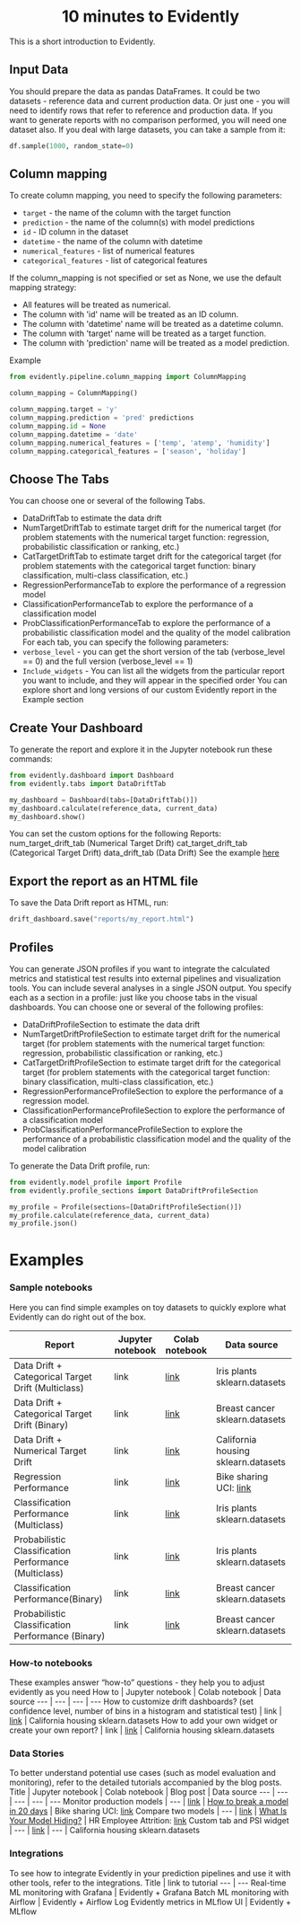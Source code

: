 <h1 align="center">10 minutes to Evidently</h1>

This is a short introduction to Evidently. 

## Input Data

You should prepare the data as pandas DataFrames. It could be two datasets - reference data and current production data. Or just one - you will need to identify rows that refer to reference and production data. If you want to generate reports with no comparison performed, you will need one dataset also.
If you deal with large datasets, you can take a sample from it:

```python
df.sample(1000, random_state=0) 
```
## Column mapping
To create column mapping, you need to specify the following parameters:
* `target` - the name of the column with the target function
* `prediction` - the name of the column(s) with model predictions
* `id` - ID column in the dataset
* `datetime` - the name of the column with datetime
* `numerical_features` - list of numerical features
* `categorical_features` - list of categorical features

If the column_mapping is not specified or set as None, we use the default mapping strategy:
* All features will be treated as numerical.
* The column with 'id' name will be treated as an ID column.
* The column with 'datetime' name will be treated as a datetime column.
* The column with 'target' name will be treated as a target function.
* The column with 'prediction' name will be treated as a model prediction.

Example 
```python
from evidently.pipeline.column_mapping import ColumnMapping

column_mapping = ColumnMapping()

column_mapping.target = 'y'
column_mapping.prediction = 'pred' predictions
column_mapping.id = None 
column_mapping.datetime = 'date' 
column_mapping.numerical_features = ['temp', 'atemp', 'humidity'] 
column_mapping.categorical_features = ['season', 'holiday'] 
```

## Choose The Tabs
You can choose one or several of the following Tabs.
* DataDriftTab to estimate the data drift
* NumTargetDriftTab to estimate target drift for the numerical target (for problem statements with the numerical target function: regression, probabilistic classification or ranking, etc.)
* CatTargetDriftTab to estimate target drift for the categorical target (for problem statements with the categorical target function: binary classification, multi-class classification, etc.)
* RegressionPerformanceTab to explore the performance of a regression model
* ClassificationPerformanceTab to explore the performance of a classification model
* ProbClassificationPerformanceTab to explore the performance of a probabilistic classification model and the quality of the model calibration
For each tab, you can specify the following parameters:
* `verbose_level` - you can get the short version of the tab (verbose_level == 0) and the full version (verbose_level == 1) 
* `Include_widgets` - You can list all the widgets from the particular report you want to include, and they will appear in the specified order
You can explore short and long versions of our custom Evidently report in the Example section

## Create Your Dashboard
To generate the report and explore it in the Jupyter notebook run these commands:
```python
from evidently.dashboard import Dashboard
from evidently.tabs import DataDriftTab

my_dashboard = Dashboard(tabs=[DataDriftTab()])
my_dashboard.calculate(reference_data, current_data)
my_dashboard.show()
```
You can set the custom options for the following Reports: 
num_target_drift_tab (Numerical Target Drift)
cat_target_drift_tab (Categorical Target Drift)
data_drift_tab (Data Drift)
See the example [here](link)

## Export the report as an HTML file
To save the Data Drift report as HTML, run:

```python
drift_dashboard.save("reports/my_report.html")
```

## Profiles

You can generate JSON profiles if you want to integrate the calculated metrics and statistical test results into external pipelines and visualization tools. You can include several analyses in a single JSON output. You specify each as a section in a profile: just like you choose tabs in the visual dashboards.
You can choose one or several of the following profiles:
* DataDriftProfileSection to estimate the data drift
* NumTargetDriftProfileSection to estimate target drift for the numerical target (for problem statements with the numerical target function: regression, probabilistic classification or ranking, etc.)
* CatTargetDriftProfileSection to estimate target drift for the categorical target (for problem statements with the categorical target function: binary classification, multi-class classification, etc.)
* RegressionPerformanceProfileSection to explore the performance of a regression model.
* ClassificationPerformanceProfileSection to explore the performance of a classification model
* ProbClassificationPerformanceProfileSection to explore the performance of a probabilistic classification model and the quality of the model calibration

To generate the Data Drift profile, run:

```python
from evidently.model_profile import Profile
from evidently.profile_sections import DataDriftProfileSection

my_profile = Profile(sections=[DataDriftProfileSection()])
my_profile.calculate(reference_data, current_data) 
my_profile.json()
```
# Examples

### Sample notebooks
Here you can find simple examples on toy datasets to quickly explore what Evidently can do right out of the box.

Report | Jupyter notebook | Colab notebook | Data source 
--- | --- | --- | --- 
Data Drift + Categorical Target Drift (Multiclass) | link | [link](https://colab.research.google.com/drive/1Dd6ZzIgeBYkD_4bqWZ0RAdUpCU0b6Y6H?authuser=2) | Iris plants sklearn.datasets 
Data Drift + Categorical Target Drift (Binary) | link | [link](https://colab.research.google.com/drive/1gpzNuFbhoGc4-DLAPMJofQXrsX7Sqsl5?authuser=2) | Breast cancer sklearn.datasets
Data Drift + Numerical Target Drift | link | [link](https://colab.research.google.com/drive/1TGt-0rA7MiXsxwtKB4eaAGIUwnuZtyxc?authuser=2) | California housing sklearn.datasets 
Regression Performance | link | [link](https://colab.research.google.com/drive/1ONgyDXKMFyt9IYUwLpvfxz9VIZHw-qBJ?authuser=2) | Bike sharing UCI: [link](https://archive.ics.uci.edu/ml/datasets/bike+sharing+dataset)
Classification Performance (Multiclass) | link | [link](https://colab.research.google.com/drive/1pnYbVJEHBqvVmHUXzG-kw-Fr6PqhzRg3?authuser=2) | Iris plants sklearn.datasets 
Probabilistic Classification Performance (Multiclass) | link | [link](https://colab.research.google.com/drive/1UkFaBqOzBseB_UqisvNbsh9hX5w3dpYS?authuser=2) | Iris plants sklearn.datasets 
Classification Performance(Binary) | link | [link](https://colab.research.google.com/drive/1b2kTLUIVJkKJybYeD3ZjpaREr_9dDTpz?authuser=2) | Breast cancer sklearn.datasets
Probabilistic Classification Performance (Binary) | link | [link](https://colab.research.google.com/drive/1sE2H4mFSgtNe34JZMAeC3eLntid6oe1g?authuser=2) | Breast cancer sklearn.datasets

### How-to notebooks
These examples answer “how-to” questions - they help you to adjust evidently as you need
How to | Jupyter notebook | Colab notebook | Data source 
--- | --- | --- | --- 
How to customize drift dashboards? (set confidence level, number of bins in a histogram and statistical test) | link | [link](https://colab.research.google.com/drive/1roAyq4DdxBSGyzp0XmmH0zqOHso6Fd6y?authuser=2) | California housing sklearn.datasets 
How to add your own widget or create your own report? | link | [link](https://colab.research.google.com/drive/1ZYhokqQupQVX0n2boRjyr5cpg_WgFJoL?authuser=2) | California housing sklearn.datasets 

### Data Stories
To better understand potential use cases (such as model evaluation and monitoring), refer to the detailed tutorials accompanied by the blog posts.
Title | Jupyter notebook | Colab notebook | Blog post | Data source 
--- | --- | --- | --- | --- 
Monitor production models | --- | [link](https://colab.research.google.com/drive/1xjAGInfh_LDenTxxTflazsKJp_YKmUiD?authuser=2) | [How to break a model in 20 days](https://evidentlyai.com/blog/tutorial-1-model-analytics-in-production) | Bike sharing UCI: [link](https://archive.ics.uci.edu/ml/datasets/bike+sharing+dataset)
Compare two models | --- | [link](https://colab.research.google.com/drive/12AyNh3RLSEchNx5_V-aFJ1_EnLIKkDfr?authuser=2) | [What Is Your Model Hiding?](https://evidentlyai.com/blog/tutorial-2-model-evaluation-hr-attrition) | HR Employee Attrition: [link](https://www.kaggle.com/pavansubhasht/ibm-hr-analytics-attrition-dataset)
Custom tab and PSI widget | --- | [link](https://colab.research.google.com/drive/1FuXId8p-lCP9Ho_gHeqxAdoxHRuvY9d0?authuser=2) | --- | California housing sklearn.datasets 

### Integrations
To see how to integrate Evidently in your prediction pipelines and use it with other tools, refer to the integrations. 
Title | link to tutorial
--- | ---
Real-time ML monitoring with Grafana | Evidently + Grafana
Batch ML monitoring with Airflow | Evidently + Airflow
Log Evidently metrics in MLflow UI | Evidently + MLflow
